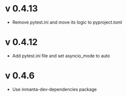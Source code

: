 # v 0.4.13
- Remove pytest.ini and move its logic to pyproject.toml
# v 0.4.12
- Add pytest.ini file and set asyncio_mode to auto
# v 0.4.6
- Use inmanta-dev-dependencies package

